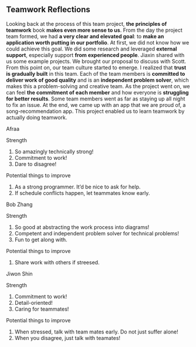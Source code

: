 ## Teamwork Reflections


Looking back at the process of this team project, **the principles of teamwork** book **makes even more sense to us**. From the day the project team formed, we had **a very clear and elevated goal**: to **make an application worth putting in our portfolio**. At first, we did not know how we could achieve this goal. We did some research and leveraged **external support**, especially support **from experienced people**. Jiaxin shared with us some example projects. We brought our proposal to discuss with Scott. From this point on, our team culture started to emerge. I realized that **trust is gradually built** in this team. Each of the team members is **committed to deliver work of good quality** and is an **independent problem solver**, which makes this a problem-solving and creative team. As the project went on, we can feel **the commitment of each member** and how everyone is **struggling for better results**. Some team members went as far as staying up all night to fix an issue. At the end, we came up with an app that we are proud of, a song-recommendation app. This project enabled us to learn teamwork by actually doing teamwork.


Afraa

Strength
1. So amazingly technically strong!
2. Commitment to work!
3. Dare to disagree!

Potential things to improve
1. As a strong programmer. It’d be nice to ask for help.
2. If schedule conflicts happen, let teammates know early.

Bob Zhang

Strength
1. So good at abstracting the work process into diagrams!
2. Competent and independent problem solver for technical problems!
3. Fun to get along with.

Potential things to improve
1. Share work with others if streesed.


Jiwon Shin

Strength
1. Commitment to work!
2. Detail-oriented!
3. Caring for teammates!

Potential things to improve
1. When stressed, talk with team mates early. Do not just suffer alone!
2. When you disagree, just talk with teamates!


